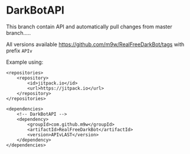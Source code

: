 # DarkBotAPI

This branch contain API and automatically pull changes from master branch.....

All versions available https://github.com/m9w/RealFreeDarkBot/tags with prefix `APIv`

Example using:
```
<repositories>
    <repository>
        <id>jitpack.io</id>
        <url>https://jitpack.io</url>
    </repository>
</repositories>

<dependencies>
    <!-- DarkBotAPI -->
    <dependency>
        <groupId>com.github.m9w</groupId>
        <artifactId>RealFreeDarkBot</artifactId>
        <version>APIvLAST</version>
    </dependency>
</dependencies>
```
